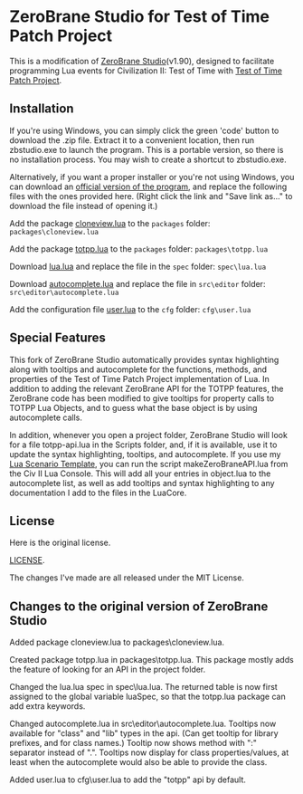 # ZeroBrane Studio for Test of Time Patch Project

This is a modification of [ZeroBrane Studio](https://github.com/pkulchenko/ZeroBraneStudio)(v1.90), designed to facilitate programming Lua events for Civilization II: Test of Time with [Test of Time Patch Project](https://forums.civfanatics.com/threads/the-test-of-time-patch-project.517282/).

## Installation

If you're using Windows, you can simply click the green 'code' button to download the .zip file.  Extract it to a convenient location, then run zbstudio.exe to launch the program.  This is a portable version, so there is no installation process.  You may wish to create a shortcut to zbstudio.exe.

Alternatively, if you want a proper installer or you're not using Windows, you can download an [official version of the program](https://studio.zerobrane.com/download?not-this-time), and replace the following files with the ones provided here.  (Right click the link and "Save link as..." to download the file instead of opening it.)

Add the package [cloneview.lua](https://raw.githubusercontent.com/ProfGarfield/ZeroBraneForTOTPP/main/packages/cloneview.lua) to the `packages` folder: `packages\cloneview.lua`

Add the package [totpp.lua](https://raw.githubusercontent.com/ProfGarfield/ZeroBraneForTOTPP/main/packages/totpp.lua) to the `packages` folder: `packages\totpp.lua`

Download [lua.lua](https://raw.githubusercontent.com/ProfGarfield/ZeroBraneForTOTPP/main/spec/lua.lua) and replace the file in the `spec` folder: `spec\lua.lua`

Download [autocomplete.lua](https://raw.githubusercontent.com/ProfGarfield/ZeroBraneForTOTPP/main/src/editor/autocomplete.lua) and replace the file in `src\editor` folder: `src\editor\autocomplete.lua`

Add the configuration file [user.lua](https://raw.githubusercontent.com/ProfGarfield/ZeroBraneForTOTPP/main/cfg/user.lua) to the `cfg` folder: `cfg\user.lua`

## Special Features

This fork of ZeroBrane Studio automatically provides syntax highlighting along with tooltips and autocomplete for the functions, methods, and properties of the Test of Time Patch Project implementation of Lua.  In addition to adding the relevant ZeroBrane API for the TOTPP features, the ZeroBrane code has been modified to give tooltips for property calls to TOTPP Lua Objects, and to guess what the base object is by using autocomplete calls.

In addition, whenever you open a project folder, ZeroBrane Studio will look for a file totpp-api.lua in the Scripts folder, and, if it is available, use it to update the syntax highlighting, tooltips, and autocomplete.  If you use my [Lua Scenario Template](https://github.com/ProfGarfield/LuaTemplate), you can run the script makeZeroBraneAPI.lua from the Civ II Lua Console.  This will add all your entries in object.lua to the autocomplete list, as well as add tooltips and syntax highlighting to any documentation I add to the files in the LuaCore.

## License

Here is the original license.

[LICENSE](LICENSE).

The changes I've made are all released under the MIT License.


## Changes to the original version of ZeroBrane Studio

Added package cloneview.lua to packages\cloneview.lua.

Created package totpp.lua in packages\totpp.lua.  This package mostly adds the feature of looking for an API in the project folder.

Changed the lua.lua spec in spec\lua.lua.  The returned table is now first assigned to the global variable luaSpec, so that the totpp.lua package can add extra keywords.

Changed autocomplete.lua in src\editor\autocomplete.lua.  Tooltips now available for "class" and "lib" types in the api.  (Can get tooltip for library prefixes, and for class names.)  Tooltip now shows method with ":" separator instead of ".".  Tooltips now display for class properties/values, at least when the autocomplete would also be able to provide the class.

Added user.lua to cfg\user.lua to add the "totpp" api by default.
